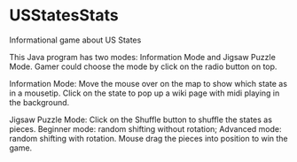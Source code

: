 # USStatesStats
Informational game about US States

This Java program has two modes: Information Mode and Jigsaw Puzzle Mode. Gamer could choose the mode by click on the radio button on top.

Information Mode: Move the mouse over on the map to show which state as in a mousetip. Click on the state to pop up a wiki page with midi playing in the background.

Jigsaw Puzzle Mode: Click on the Shuffle button to shuffle the states as pieces. Beginner mode: random shifting without rotation; Advanced mode: random shifting with rotation. Mouse drag the pieces into position to win the game.
